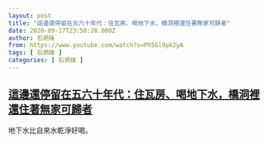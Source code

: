 ```yaml
---
layout: post
title: "這邊還停留在五六十年代：住瓦房、喝地下水，橋洞裡還住著無家可歸者"
date: 2020-09-17T23:50:28.000Z
author: 石炳锋
from: https://www.youtube.com/watch?v=Ph5Gl9pk2yA
tags: [ 石炳锋 ]
categories: [ 石炳锋 ]
---
```

<!--1600386628000-->
[這邊還停留在五六十年代：住瓦房、喝地下水，橋洞裡還住著無家可歸者](https://www.youtube.com/watch?v=Ph5Gl9pk2yA)
------

<div>
地下水比自來水乾淨好喝。
</div>

